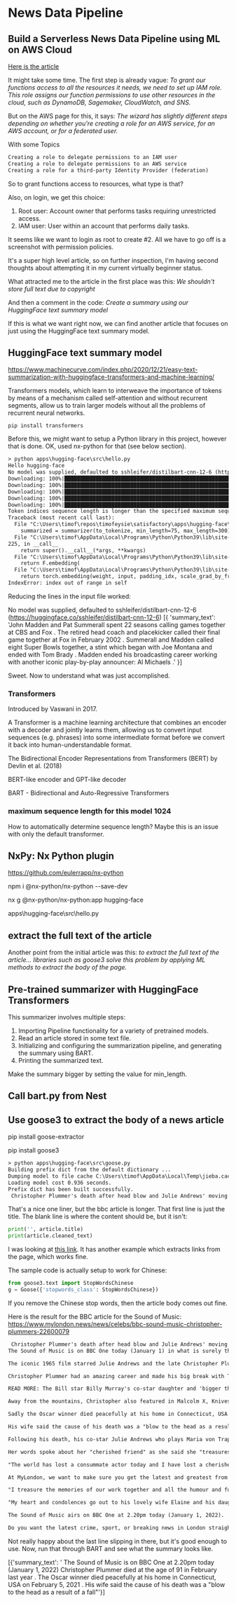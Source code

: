 # News Data Pipeline

## Build a Serverless News Data Pipeline using ML on AWS Cloud

[Here is the article](https://www.kdnuggets.com/2021/11/build-serverless-news-data-pipeline-ml-aws-cloud.html)

It might take some time.  The first step is already vague: *To grant our functions access to all the resources it needs, we need to set up IAM role. This role assigns our function permissions to use other resources in the cloud, such as DynamoDB, Sagemaker, CloudWatch, and SNS.*

But on the AWS page for this, it says: *The wizard has slightly different steps depending on whether you're creating a role for an AWS service, for an AWS account, or for a federated user.*

With some Topics

```txt
Creating a role to delegate permissions to an IAM user
Creating a role to delegate permissions to an AWS service
Creating a role for a third-party Identity Provider (federation)
```

So to grant functions access to resources, what type is that?

Also, on login, we get this choice:

1. Root user: Account owner that performs tasks requiring unrestricted access.
2. IAM user: User within an account that performs daily tasks.

It seems like we want to login as root to create #2.  All we have to go off is a screenshot with permission policies.

It's a super high level article, so on further inspection, I'm having second thoughts about attempting it in my current virtually beginner status.

What attracted me to the article in the first place was this: *We shouldn't store full text due to copyright*

And then a comment in the code: *Create a summary using our HuggingFace text summary model*

If this is what we want right now, we can find another article that focuses on just using the HuggingFace text summary model.

## HuggingFace text summary model

https://www.machinecurve.com/index.php/2020/12/21/easy-text-summarization-with-huggingface-transformers-and-machine-learning/

Transformers models, which learn to interweave the importance of tokens by means of a mechanism called self-attention and without recurrent segments, allow us to train larger models without all the problems of recurrent neural networks.

```shell
pip install transformers
```

Before this, we might want to setup a Python library in this project, however that is done.  OK, used nx-python for that (see below section).

```txt
> python apps\hugging-face\src\hello.py
Hello hugging-face
No model was supplied, defaulted to sshleifer/distilbart-cnn-12-6 (https://huggingface.co/sshleifer/distilbart-cnn-12-6)
Downloading: 100%|██████████████████████████████████████████████████████████████| 1.76k/1.76k [00:00<00:00, 989kB/s]
Downloading: 100%|█████████████████████████████████████████████████████████████| 1.14G/1.14G [06:32<00:00, 3.12MB/s]
Downloading: 100%|████████████████████████████████████████████████████████████████████████████████| 26.0/26.0 [00:00<00:00, 1.64kB/s]
Downloading: 100%|█████████████████████████████████████████████████████████████████████████████████| 878k/878k [00:01<00:00, 500kB/s]
Downloading: 100%|█████████████████████████████████████████████████████████████████████████████████| 446k/446k [00:01<00:00, 321kB/s]
Token indices sequence length is longer than the specified maximum sequence length for this model (13421 > 1024). Running this sequence through the model will result in indexing errors
Traceback (most recent call last):
  File "C:\Users\timof\repos\timofeysie\satisfactory\apps\hugging-face\src\hello.py", line 19, in <module>
    summarized = summarizer(to_tokenize, min_length=75, max_length=300)
  File "C:\Users\timof\AppData\Local\Programs\Python\Python39\lib\site-packages\transformers\pipelines\text2text_generation.py", line 
225, in __call__
    return super().__call__(*args, **kwargs)
  File "C:\Users\timof\AppData\Local\Programs\Python\Python39\lib\site-packages\transformers\pipelines\text...  
    return F.embedding(
  File "C:\Users\timof\AppData\Local\Programs\Python\Python39\lib\site-packages\torch\nn\functional.py", line 2043, in embedding      
    return torch.embedding(weight, input, padding_idx, scale_grad_by_freq, sparse)
IndexError: index out of range in self
```

Reducing the lines in the input file worked:

No model was supplied, defaulted to sshleifer/distilbart-cnn-12-6 (https://huggingface.co/sshleifer/distilbart-cnn-12-6)
[{
  'summary_text': 
  'John Madden and Pat Summerall spent 22 seasons calling games together at CBS and Fox . The retired head coach and placekicker called their final game together at Fox in February 2002 . Summerall and Madden called eight Super Bowls together, a stint which began with Joe Montana and ended with Tom Brady . Madden ended his broadcasting career working with another iconic play-by-play announcer: Al Michaels .'
}]

Sweet.  Now to understand what was just accomplished.

### Transformers

Introduced by Vaswani in 2017.

A Transformer is a machine learning architecture that combines an encoder with a decoder and jointly learns them, allowing us to convert input sequences (e.g. phrases) into some intermediate format before we convert it back into human-understandable format.

The Bidirectional Encoder Representations from Transformers (BERT) by Devlin et al. (2018)

BERT-like encoder and GPT-like decoder

BART - Bidirectional and Auto-Regressive Transformers

### maximum sequence length for this model 1024

How to automatically determine sequence length?  Maybe this is an issue with only the default transformer.

## NxPy: Nx Python plugin

https://github.com/eulerrapp/nx-python

npm i @nx-python/nx-python --save-dev

nx g @nx-python/nx-python:app hugging-face

apps\hugging-face\src\hello.py

## extract the full text of the article

Another point from the initial article was this: *to extract the full text of the article... libraries such as goose3 solve this problem by applying ML methods to extract the body of the page.*

## Pre-trained summarizer with HuggingFace Transformers

This summarizer involves multiple steps:

1. Importing Pipeline functionality for a variety of pretrained models.
2. Read an article stored in some text file.
3. Initializing and configuring the summarization pipeline, and generating the summary using BART.
4. Printing the summarized text.

Make the summary bigger by setting the value for min_length.

## Call bart.py from Nest

## Use goose3 to extract the body of a news article

pip install goose-extractor

pip install goose3

```txt
> python apps\hugging-face\src\goose.py
Building prefix dict from the default dictionary ...
Dumping model to file cache C:\Users\timof\AppData\Local\Temp\jieba.cache
Loading model cost 0.936 seconds.
Prefix dict has been built successfully.
 Christopher Plummer's death after head blow and Julie Andrews' moving tribute

```

That's a nice one liner, but the bbc article is longer.  That first line is just the title.  The blank line is where the content should be, but it isn't:

```py
print('', article.title)
print(article.cleaned_text)
```

I was looking at [this link](https://www.codestudyblog.com/sfb20b2/0305161912.html).  It has another example which extracts links from the page, which works fine.

The sample code is actually setup to work for Chinese:

```py
from goose3.text import StopWordsChinese
g = Goose({'stopwords_class': StopWordsChinese})
```

If you remove the Chinese stop words, then the article body comes out fine.

Here is the result for the BBC article for the Sound of Music: https://www.mylondon.news/news/celebs/bbc-sound-music-christopher-plummers-22600079

```txt
 Christopher Plummer's death after head blow and Julie Andrews' moving tribute
The Sound of Music is on BBC One today (January 1) in what is surely the perfect way to celebrate the New Year.

The iconic 1965 film starred Julie Andrews and the late Christopher Plummer who died at the age of 91 in February last year.

Christopher Plummer had an amazing career and made his big break with The Sound Of Music where he and Julie evaded the Nazi's in 1940's Austria.

READ MORE: The Bill star Billy Murray's co-star daughter and 'bigger than Brad Pitt' role

Away from the mountains, Christopher also featured in Malcolm X, Knives Out and was even a villainous Klingon in the Star Trek movie franchise.

Sadly the Oscar winner died peacefully at his home in Connecticut, USA on February 5, 2021 with his wife Elaine Taylor by his side.   

His wife said the cause of his death was a "blow to the head as a result of a fall", according to the New York Times.

Following his death, his co-star Julie Andrews who plays Maria von Trapp paid poignant tribute to his memory.

Her words spoke about her "cherished friend" as she said she "treasures the memories" of their work together.

"The world has lost a consummate actor today and I have lost a cherished friend,” she told PA.

At MyLondon, we want to make sure you get the latest and greatest from across the capital. And one way you can do that is by getting the best news, reviews and features from wherever you are straight to your inbox with our free email newsletters. We have seven newsletters you can currently sign up for - including a different one for each part of London, as well as an EastEnders one for all the gossip from Albert Square, and a London Underground one to keep you up to date on the latest transport news. The local newsletters go out twice a day and send the latest stories straight to your inbox. From community stories and news covering every borough of London to celebrity and lifestyle stories, we'll make sure you get the very best every day. To sign up to any of our newsletters, simply follow this link and select the newsletter that's right for you. And to really customise your news experience on the go, you can download our top-rated free apps for iPhone and Android. Find out more here.

"I treasure the memories of our work together and all the humour and fun we shared through the years.

"My heart and condolences go out to his lovely wife Elaine and his daughter Amanda."

The Sound of Music airs on BBC One at 2.20pm today (January 1, 2022).

Do you want the latest crime, sport, or breaking news in London straight to your inbox? Tailor your needs to suit you here.
```

Not really happy about the last line slipping in there, but it's good enough to use.  Now, run that through BART and see what the summary looks like.

[{'summary_text': ' The Sound of Music is on BBC One at 2.20pm today (January 1, 2022) Christopher Plummer died at the age of 91 in February last year . The Oscar winner died peacefully at his home in Connecticut, USA on February 5, 2021 . His wife said the cause of his death was a "blow to the head as a result of a fall"'}]
